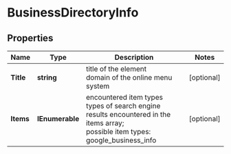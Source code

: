 # BusinessDirectoryInfo


## Properties

| Name | Type | Description | Notes |
|------------ | ------------- | ------------- | -------------|
**Title** | **string** | title of the element<br>domain of the online menu system |[optional]|
**Items** | **IEnumerable<BaseBusinessDataSerpElementItem>** | encountered item types<br>types of search engine results encountered in the items array;<br>possible item types: google_business_info |[optional]|